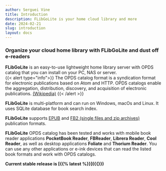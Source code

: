 ```yaml
---
author: Serguei Vine
title: Introduction
description: FLibGoLite is your home cloud library and more
date: 2024-02-21
slug: introduction
layout: docs
---
```

<h3 class="text-center">Organize your cloud home library with <b>FLibGoLite</b> and dust off e-readers</h3>

__FLibGoLite__ is an easy-to-use lightweight home library server with OPDS catalog that you can install on your PC, NAS or server.  
{{< alert type="info">}}
The OPDS catalog format is a syndication format for electronic publications based on Atom and HTTP. OPDS catalogs enable the aggregation, distribution, discovery, and acquisition of electronic publications. [(Wikipedia)](https://en.wikipedia.org/wiki/Open_Publication_Distribution_System)
{{< /alert >}}

__FLibGoLite__ is multi-platform and can run on Windows, macOs and Linux. It uses SQLite database for book search index.

__FLibGoLite__ supports [EPUB](https://en.wikipedia.org/wiki/EPUB) and [FB2 (single files and zip archives)](https://github.com/gribuser/fb2) publication formats.

__FLibGoLite__ OPDS catalog has been tested and works with mobile book reader applications __PocketBook Reader__, __FBReader__, __Librera Reader__, __Cool Reader__, as well as desktop applications __Foliate__ and __Thorium Reader__. You can use any other applications or e-ink devices that can read the listed book formats and work with OPDS catalogs.

__Current stable release is [{{% latest %}}]({{<ref releases >}})__